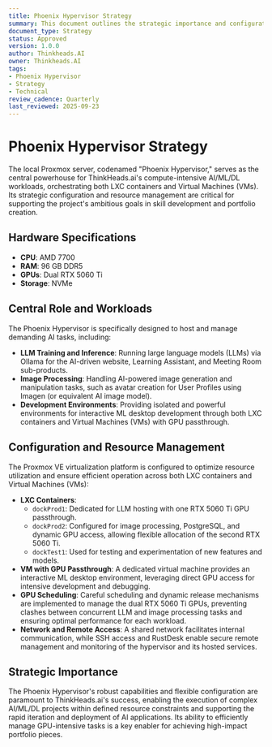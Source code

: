 ```yaml
---
title: Phoenix Hypervisor Strategy
summary: This document outlines the strategic importance and configuration of the Phoenix Hypervisor.
document_type: Strategy
status: Approved
version: 1.0.0
author: Thinkheads.AI
owner: Thinkheads.AI
tags:
- Phoenix Hypervisor
- Strategy
- Technical
review_cadence: Quarterly
last_reviewed: 2025-09-23
---
```

# Phoenix Hypervisor Strategy

The local Proxmox server, codenamed "Phoenix Hypervisor," serves as the central powerhouse for ThinkHeads.ai's compute-intensive AI/ML/DL workloads, orchestrating both LXC containers and Virtual Machines (VMs). Its strategic configuration and resource management are critical for supporting the project's ambitious goals in skill development and portfolio creation.

## Hardware Specifications
*   **CPU**: AMD 7700
*   **RAM**: 96 GB DDR5
*   **GPUs**: Dual RTX 5060 Ti
*   **Storage**: NVMe

## Central Role and Workloads
The Phoenix Hypervisor is specifically designed to host and manage demanding AI tasks, including:
*   **LLM Training and Inference**: Running large language models (LLMs) via Ollama for the AI-driven website, Learning Assistant, and Meeting Room sub-products.
*   **Image Processing**: Handling AI-powered image generation and manipulation tasks, such as avatar creation for User Profiles using Imagen (or equivalent AI image model).
*   **Development Environments**: Providing isolated and powerful environments for interactive ML desktop development through both LXC containers and Virtual Machines (VMs) with GPU passthrough.

## Configuration and Resource Management
The Proxmox VE virtualization platform is configured to optimize resource utilization and ensure efficient operation across both LXC containers and Virtual Machines (VMs):
*   **LXC Containers**:
    *   `dockProd1`: Dedicated for LLM hosting with one RTX 5060 Ti GPU passthrough.
    *   `dockProd2`: Configured for image processing, PostgreSQL, and dynamic GPU access, allowing flexible allocation of the second RTX 5060 Ti.
    *   `dockTest1`: Used for testing and experimentation of new features and models.
*   **VM with GPU Passthrough**: A dedicated virtual machine provides an interactive ML desktop environment, leveraging direct GPU access for intensive development and debugging.
*   **GPU Scheduling**: Careful scheduling and dynamic release mechanisms are implemented to manage the dual RTX 5060 Ti GPUs, preventing clashes between concurrent LLM and image processing tasks and ensuring optimal performance for each workload.
*   **Network and Remote Access**: A shared network facilitates internal communication, while SSH access and RustDesk enable secure remote management and monitoring of the hypervisor and its hosted services.

## Strategic Importance
The Phoenix Hypervisor's robust capabilities and flexible configuration are paramount to ThinkHeads.ai's success, enabling the execution of complex AI/ML/DL projects within defined resource constraints and supporting the rapid iteration and deployment of AI applications. Its ability to efficiently manage GPU-intensive tasks is a key enabler for achieving high-impact portfolio pieces.
